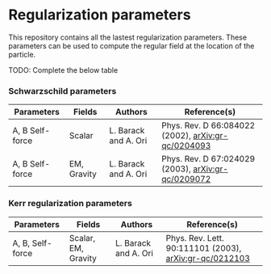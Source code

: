 # Regularization parameters

This repository contains all the lastest regularization parameters. These parameters can be used to compute the regular field at the location of the particle.

TODO: Complete the below table

### Schwarzschild parameters

| Parameters		| Fields			  |Authors										| Reference(s)																					|
|-------------------|---------------------|---------------------------------------------|-----------------------------------------------------------------------------------------------|
| A, B Self-force	| Scalar			  | L. Barack and A. Ori						| Phys. Rev. D 66:084022 (2002), [arXiv:gr-qc/0204093](https://arxiv.org/abs/gr-qc/0204093)		|
| A, B Self-force	| EM, Gravity		  | L. Barack and A. Ori						| Phys. Rev. D 67:024029 (2003), [arXiv:gr-qc/0209072](https://arxiv.org/abs/gr-qc/0209072)     |


### Kerr regularization parameters

| Parameters		| Fields			  |Authors										| Reference(s)																					   |
|-------------------|---------------------|---------------------------------------------|--------------------------------------------------------------------------------------------------|
| A, B, Self-force	| Scalar, EM, Gravity | L. Barack and A. Ori						| Phys. Rev. Lett. 90:111101 (2003), [arXiv:gr-qc/0212103](https://arxiv.org/abs/gr-qc/0212103)    |